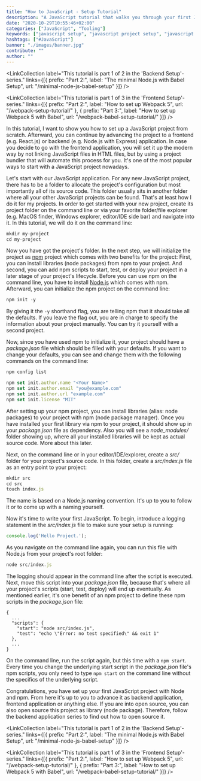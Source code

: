 ```yaml
---
title: "How to JavaScript - Setup Tutorial"
description: "A JavaScript tutorial that walks you through your first JavaScript project's setup. Afterward, you can decide whether you want to continue with it as backend or frontend application ..."
date: "2020-10-29T10:55:46+02:00"
categories: ["JavaScript", "Tooling"]
keywords: ["javascript setup", "javascript project setup", "javascript tutorial"]
hashtags: ["#JavaScript"]
banner: "./images/banner.jpg"
contribute: ""
author: ""
---
```


<Sponsorship />

<LinkCollection label="This tutorial is part 1 of 2 in the 'Backend Setup'-series." links={[{ prefix: "Part 2:", label: "The minimal Node.js with Babel Setup", url: "/minimal-node-js-babel-setup" }]} />

<LinkCollection label="This tutorial is part 1 of 3 in the 'Frontend Setup'-series." links={[{ prefix: "Part 2:", label: "How to set up Webpack 5", url: "/webpack-setup-tutorial/" }, { prefix: "Part 3:", label: "How to set up Webpack 5 with Babel", url: "/webpack-babel-setup-tutorial/" }]} />

In this tutorial, I want to show you how to set up a JavaScript project from scratch. Afterward, you can continue by advancing the project to a frontend (e.g. React.js) or backend (e.g. Node.js with Express) application. In case you decide to go with the frontend application, you will set it up the modern way by not linking JavaScript files in HTML files, but by using a project bundler that will automate this process for you. It's one of the most popular ways to start with a JavaScript project nowadays.

Let's start with our JavaScript application. For any new JavaScript project, there has to be a folder to allocate the project's configuration but most importantly all of its source code. This folder usually sits in another folder where all your other JavaScript projects can be found. That's at least how I do it for my projects. In order to get started with your new project, create its project folder on the command line or via your favorite folder/file explorer (e.g. MacOS finder, Windows explorer, editor/IDE side bar) and navigate into it. In this tutorial, we will do it on the command line:

```javascript
mkdir my-project
cd my-project
```

Now you have got the project's folder. In the next step, we will initialize the project as [npm](https://docs.npmjs.com/cli/init) project which comes with two benefits for the project: First, you can install libraries (node packages) from npm to your project. And second, you can add npm scripts to start, test, or deploy your project in a later stage of your project's lifecycle. Before you can use npm on the command line, you have to install [Node.js](https://nodejs.org/en/) which comes with npm. Afterward, you can initialize the npm project on the command line:

```javascript
npm init -y
```

By giving it the `-y` shorthand flag, you are telling npm that it should take all the defaults. If you leave the flag out, you are in charge to specify the information about your project manually. You can try it yourself with a second project.

Now, since you have used npm to initialize it, your project should have a *package.json* file which should be filled with your defaults. If you want to change your defaults, you can see and change them with the following commands on the command line:

```javascript
npm config list

npm set init.author.name "<Your Name>"
npm set init.author.email "you@example.com"
npm set init.author.url "example.com"
npm set init.license "MIT"
```

After setting up your npm project, you can install libraries (alias: node packages) to your project with npm (node package manager). Once you have installed your first library via npm to your project, it should show up in your *package.json* file as dependency. Also you will see a *node_modules/* folder showing up, where all your installed libraries will be kept as actual source code. More about this later.

Next, on the command line or in your editor/IDE/explorer, create a *src/* folder for your project's source code. In this folder, create a *src/index.js* file as an entry point to your project:

```javascript
mkdir src
cd src
touch index.js
```

The name is based on a Node.js naming convention. It's up to you to follow it or to come up with a naming yourself.

Now it's time to write your first JavaScript. To begin, introduce a logging statement in the *src/index.js* file to make sure your setup is running:

```javascript
console.log('Hello Project.');
```

As you navigate on the command line again, you can run this file with Node.js from your project's root folder:

```javascript
node src/index.js
```

The logging should appear in the command line after the script is executed. Next, move this script into your *package.json* file, because that's where all your project's scripts (start, test, deploy) will end up eventually. As mentioned earlier, it's one benefit of an npm project to define these npm scripts in the *package.json* file:

```javascript{4}
{
  ...
  "scripts": {
    "start": "node src/index.js",
    "test": "echo \"Error: no test specified\" && exit 1"
  },
  ...
}
```

On the command line, run the script again, but this time with a `npm start`. Every time you change the underlying start script in the *package.json* file's npm scripts, you only need to type `npm start` on the command line without the specifics of the underlying script.

Congratulations, you have set up your first JavaScript project with Node and npm. From here it's up to you to advance it as backend application, frontend application or anything else. If you are into open source, you can also open source this project as library (node package). Therefore, follow the backend application series to find out how to open source it.

<LinkCollection label="This tutorial is part 1 of 2 in the 'Backend Setup'-series." links={[{ prefix: "Part 2:", label: "The minimal Node.js with Babel Setup", url: "/minimal-node-js-babel-setup" }]} />

<LinkCollection label="This tutorial is part 1 of 3 in the 'Frontend Setup'-series." links={[{ prefix: "Part 2:", label: "How to set up Webpack 5", url: "/webpack-setup-tutorial/" }, { prefix: "Part 3:", label: "How to set up Webpack 5 with Babel", url: "/webpack-babel-setup-tutorial/" }]} />
